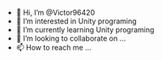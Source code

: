 - 👋 Hi, I’m @Victor96420
- 👀 I’m interested in Unity programing
- 🌱 I’m currently learning Unity programing
- 💞️ I’m looking to collaborate on ...
- 📫 How to reach me ...

<!---
Victor96420/Victor96420 is a ✨ special ✨ repository because its `README.md` (this file) appears on your GitHub profile.
You can click the Preview link to take a look at your changes.
--->

